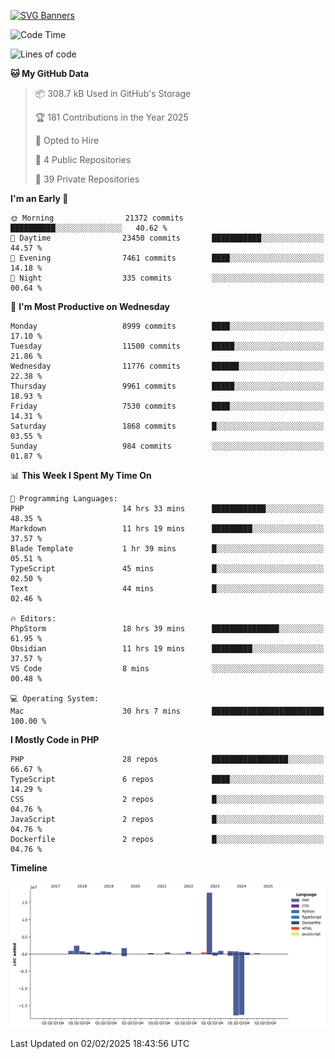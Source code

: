 [![SVG Banners](https://svg-banners.vercel.app/api?type=glitch&text1=Gere_Lajos%F0%9F%92%BB&width=800&height=400)](https://github.com/Akshay090/svg-banners)

<!--START_SECTION:waka-->
![Code Time](http://img.shields.io/badge/Code%20Time-2%2C155%20hrs%2018%20mins-blue)

![Lines of code](https://img.shields.io/badge/From%20Hello%20World%20I%27ve%20Written-31.3%20million%20lines%20of%20code-blue)

**🐱 My GitHub Data** 

> 📦 308.7 kB Used in GitHub's Storage 
 > 
> 🏆 181 Contributions in the Year 2025
 > 
> 💼 Opted to Hire
 > 
> 📜 4 Public Repositories 
 > 
> 🔑 39 Private Repositories 
 > 
**I'm an Early 🐤** 

```text
🌞 Morning                21372 commits       ██████████░░░░░░░░░░░░░░░   40.62 % 
🌆 Daytime                23450 commits       ███████████░░░░░░░░░░░░░░   44.57 % 
🌃 Evening                7461 commits        ████░░░░░░░░░░░░░░░░░░░░░   14.18 % 
🌙 Night                  335 commits         ░░░░░░░░░░░░░░░░░░░░░░░░░   00.64 % 
```
📅 **I'm Most Productive on Wednesday** 

```text
Monday                   8999 commits        ████░░░░░░░░░░░░░░░░░░░░░   17.10 % 
Tuesday                  11500 commits       █████░░░░░░░░░░░░░░░░░░░░   21.86 % 
Wednesday                11776 commits       ██████░░░░░░░░░░░░░░░░░░░   22.38 % 
Thursday                 9961 commits        █████░░░░░░░░░░░░░░░░░░░░   18.93 % 
Friday                   7530 commits        ████░░░░░░░░░░░░░░░░░░░░░   14.31 % 
Saturday                 1868 commits        █░░░░░░░░░░░░░░░░░░░░░░░░   03.55 % 
Sunday                   984 commits         ░░░░░░░░░░░░░░░░░░░░░░░░░   01.87 % 
```


📊 **This Week I Spent My Time On** 

```text
💬 Programming Languages: 
PHP                      14 hrs 33 mins      ████████████░░░░░░░░░░░░░   48.35 % 
Markdown                 11 hrs 19 mins      █████████░░░░░░░░░░░░░░░░   37.57 % 
Blade Template           1 hr 39 mins        █░░░░░░░░░░░░░░░░░░░░░░░░   05.51 % 
TypeScript               45 mins             █░░░░░░░░░░░░░░░░░░░░░░░░   02.50 % 
Text                     44 mins             █░░░░░░░░░░░░░░░░░░░░░░░░   02.46 % 

🔥 Editors: 
PhpStorm                 18 hrs 39 mins      ███████████████░░░░░░░░░░   61.95 % 
Obsidian                 11 hrs 19 mins      █████████░░░░░░░░░░░░░░░░   37.57 % 
VS Code                  8 mins              ░░░░░░░░░░░░░░░░░░░░░░░░░   00.48 % 

💻 Operating System: 
Mac                      30 hrs 7 mins       █████████████████████████   100.00 % 
```

**I Mostly Code in PHP** 

```text
PHP                      28 repos            █████████████████░░░░░░░░   66.67 % 
TypeScript               6 repos             ████░░░░░░░░░░░░░░░░░░░░░   14.29 % 
CSS                      2 repos             █░░░░░░░░░░░░░░░░░░░░░░░░   04.76 % 
JavaScript               2 repos             █░░░░░░░░░░░░░░░░░░░░░░░░   04.76 % 
Dockerfile               2 repos             █░░░░░░░░░░░░░░░░░░░░░░░░   04.76 % 
```



**Timeline**

![Lines of Code chart](https://raw.githubusercontent.com/gere-lajos/gere-lajos/main/assets/bar_graph.png)


 Last Updated on 02/02/2025 18:43:56 UTC
<!--END_SECTION:waka-->
